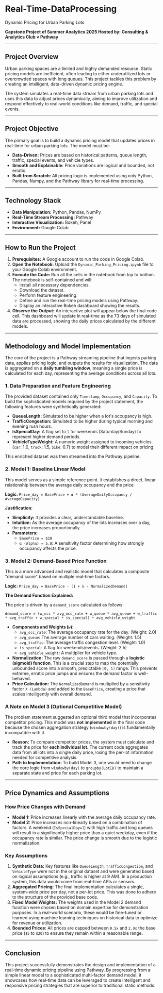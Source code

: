 # Real-Time-DataProcessing

Dynamic Pricing for Urban Parking Lots

**Capstone Project of Summer Analytics 2025**
**Hosted by: Consulting & Analytics Club × Pathway**

---

## Project Overview

Urban parking spaces are a limited and highly demanded resource. Static pricing models are inefficient, often leading to either underutilized lots or overcrowded spaces with long queues. This project tackles this problem by creating an intelligent, data-driven dynamic pricing engine.

The system simulates a real-time data stream from urban parking lots and uses this data to adjust prices dynamically, aiming to improve utilization and respond effectively to real-world conditions like demand, traffic, and special events.

---

## Project Objective

The primary goal is to build a dynamic pricing model that updates prices in real-time for urban parking lots. The model must be:
*   **Data-Driven:** Prices are based on historical patterns, queue length, traffic, special events, and vehicle types.
*   **Smooth and Explainable:** Price variations are logical and bounded, not erratic.
*   **Built from Scratch:** All pricing logic is implemented using only Python, Pandas, Numpy, and the Pathway library for real-time processing.

---

## Technology Stack

*   **Data Manipulation:** Python, Pandas, NumPy
*   **Real-Time Stream Processing:** Pathway
*   **Interactive Visualization:** Bokeh, Panel
*   **Environment:** Google Colab

---

## How to Run the Project

1.  **Prerequisites:** A Google account to run the code in Google Colab.
2.  **Open the Notebook:** Upload the `Dynamic_Parking_Pricing.ipynb` file to your Google Colab environment.
3.  **Execute the Code:** Run all the cells in the notebook from top to bottom. The notebook is self-contained and will:
    *   Install all necessary dependencies.
    *   Download the dataset.
    *   Perform feature engineering.
    *   Define and run the real-time pricing models using Pathway.
    *   Display an interactive Bokeh dashboard showing the results.
4.  **Observe the Output:** An interactive plot will appear below the final code cell. This dashboard will update in real-time as the 73 days of simulated data are processed, showing the daily prices calculated by the different models.

---

## Methodology and Model Implementation

The core of the project is a Pathway streaming pipeline that ingests parking data, applies pricing logic, and outputs the results for visualization. The data is aggregated on a **daily tumbling window**, meaning a single price is calculated for each day, representing the average conditions across all lots.

### 1. Data Preparation and Feature Engineering

The provided dataset contained only `Timestamp`, `Occupancy`, and `Capacity`. To build the sophisticated models required by the project statement, the following features were synthetically generated:

*   **QueueLength:** Simulated to be higher when a lot's occupancy is high.
*   **TrafficCongestion:** Simulated to be higher during typical morning and evening rush hours.
*   **IsSpecialDay:** A flag set to `1` for weekends (Saturday/Sunday) to represent higher demand periods.
*   **VehicleTypeWeight:** A numeric weight assigned to incoming vehicles (`car`: 1.0, `truck`: 1.5, `bike`: 0.7) to model their different impact on pricing.

This enriched dataset was then streamed into the Pathway pipeline.

### 2. Model 1: Baseline Linear Model

This model serves as a simple reference point. It establishes a direct, linear relationship between the average daily occupancy and the price.

**Logic:**
`Price_day = BasePrice + α * (AverageDailyOccupancy / AverageCapacity)`

**Justification:**
*   **Simplicity:** It provides a clear, understandable baseline.
*   **Intuition:** As the average occupancy of the lots increases over a day, the price increases proportionally.
*   **Parameters:**
    *   `BasePrice = $10`
    *   `α (Alpha) = 5.0`: A sensitivity factor determining how strongly occupancy affects the price.

### 3. Model 2: Demand-Based Price Function

This is a more advanced and realistic model that calculates a composite "demand score" based on multiple real-time factors.

**Logic:**
`Price_day = BasePrice ⋅ (1 + λ ⋅ NormalizedDemand)`

**The Demand Function Explained:**

The price is driven by a `demand_score` calculated as follows:

`demand_score = (w_occ * avg_occ_rate + w_queue * avg_queue + w_traffic * avg_traffic + w_special * is_special) * avg_vehicle_weight`

*   **Components and Weights (`w`):**
    *   `avg_occ_rate`: The average occupancy rate for the day. (Weight: 2.0)
    *   `avg_queue`: The average number of cars waiting. (Weight: 1.5)
    *   `avg_traffic`: The average traffic congestion level. (Weight: 1.0)
    *   `is_special`: A flag for weekends/events. (Weight: 2.5)
    *   `avg_vehicle_weight`: A multiplier for vehicle type.
*   **Normalization:** The raw `demand_score` is passed through a **logistic (sigmoid) function**. This is a crucial step to map the potentially unbounded score into a smooth, predictable `[0, 1]` range. This prevents extreme, erratic price jumps and ensures the demand factor is well-behaved.
*   **Price Calculation:** The `NormalizedDemand` is multiplied by a sensitivity factor `λ (Lambda)` and added to the `BasePrice`, creating a price that scales intelligently with overall demand.

### A Note on Model 3 (Optional Competitive Model)

The problem statement suggested an optional third model that incorporates competitor pricing. This model was **not implemented** in the final code because the chosen aggregation strategy (`windowby(day)`) is fundamentally incompatible with it.

*   **Reason:** To compare competitor prices, the system must calculate and track the price for **each individual lot**. The current code aggregates data from all lots into a single daily price, losing the per-lot information needed for competitive analysis.
*   **Path to Implementation:** To build Model 3, one would need to change the core logic from `windowby(day)` to `groupby(LotID)` to maintain a separate state and price for each parking lot.

---

## Price Dynamics and Assumptions

### How Price Changes with Demand

*   **Model 1:** Price increases linearly with the average daily occupancy rate.
*   **Model 2:** Price increases non-linearly based on a combination of factors. A weekend (`IsSpecialDay=1`) with high traffic and long queues will result in a significantly higher price than a quiet weekday, even if the occupancy rate is similar. The price change is smooth due to the logistic normalization.

### Key Assumptions

1.  **Synthetic Data:** Key features like `QueueLength`, `TrafficCongestion`, and `VehicleType` were not in the original dataset and were generated based on logical assumptions (e.g., traffic is higher at 9 AM). In a production system, this data would come from real-time APIs or sensors.
2.  **Aggregated Pricing:** The final implementation calculates a single, system-wide price per day, not a per-lot price. This was done to adhere to the structure of the provided base code.
3.  **Fixed Model Weights:** The weights used in the Model 2 demand function were chosen based on domain expertise for demonstration purposes. In a real-world scenario, these would be fine-tuned or learned using machine learning techniques on historical data to optimize for revenue or utilization.
4.  **Bounded Prices:** All prices are capped between `0.5x` and `2.0x` the base price (`$5` to `$20`) to ensure they remain within a reasonable range.

---

## Conclusion

This project successfully demonstrates the design and implementation of a real-time dynamic pricing pipeline using Pathway. By progressing from a simple linear model to a sophisticated multi-factor demand model, it showcases how real-time data can be leveraged to create intelligent and responsive pricing strategies that are superior to traditional static methods.
